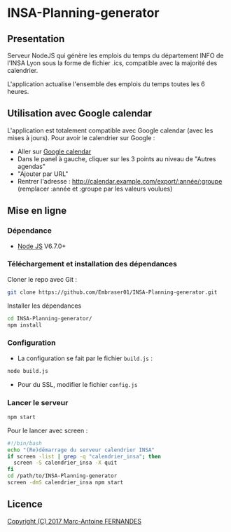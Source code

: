 # INSA-Planning-generator

## Presentation

  Serveur NodeJS qui génère les emplois du temps du département INFO de l'INSA Lyon sous la forme de fichier .ics, compatible avec la majorité des calendrier.
  
  L'application actualise l'ensemble des emplois du temps toutes les 6 heures.

## Utilisation avec Google calendar

L'application est totalement compatible avec Google calendar (avec les mises à jours).
Pour avoir le calendrier sur Google :

- Aller sur [Google calendar](https://calendar.google.com)
- Dans le panel à gauche, cliquer sur les 3 points au niveau de "Autres agendas"
- "Ajouter par URL"
- Rentrer l'adresse : http://calendar.example.com/export/:année/:groupe (remplacer :année et :groupe par les valeurs voulues)

## Mise en ligne

### Dépendance

-  [Node JS](https://nodejs.org) V6.7.0+
  

### Téléchargement et installation des dépendances

Cloner le repo avec Git :
```bash
git clone https://github.com/Embraser01/INSA-Planning-generator.git
```

Installer les dépendances

```bash
cd INSA-Planning-generator/
npm install
```

###  Configuration

- La configuration se fait par le fichier `build.js` :

```bash
node build.js
```

- Pour du SSL, modifier le fichier `config.js`


### Lancer le serveur

```bash
npm start
```

Pour le lancer avec screen :

```bash
#!/bin/bash
echo "(Re)démarrage du serveur calendrier INSA"
if screen -list | grep -q "calendrier_insa"; then
  screen -S calendrier_insa -X quit
fi
cd /path/to/INSA-Planning-generator
screen -dmS calendrier_insa npm start
```


## Licence

[Copyright (C) 2017  Marc-Antoine FERNANDES](https://github.com/Embraser01/INSA-Planning-generator/blob/master/LICENSE.md)
